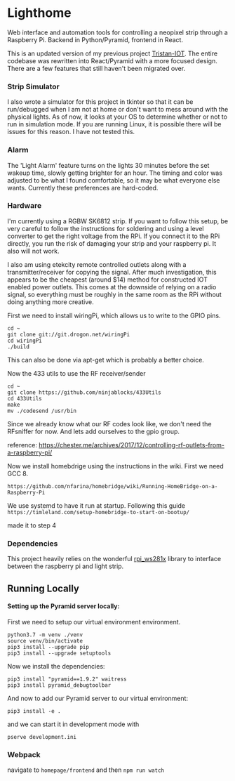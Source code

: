 # Lighthome
Web interface and automation tools for controlling a neopixel strip through a Raspberry Pi. Backend in Python/Pyramid, frontend in React.

This is an updated version of my previous project [Tristan-IOT](https://github.com/jgarff/rpi_ws281x).
The entire codebase was rewritten into React/Pyramid with a more focused design. There are a few features that still haven't been migrated over.





### Strip Simulator
I also wrote a simulator for this project in tkinter so that it can be run/debugged when I am not at home or don't want to mess around with the physical lights. As of now, it looks at your OS to determine whether or not to run in simulation mode. If you are running Linux, it is possible there will be issues for this reason. I have not tested this.

### Alarm

The 'Light Alarm' feature turns on the lights 30 minutes before the set wakeup time, slowly getting brighter for an hour. The timing and color was adjusted to be what I found comfortable, so it may be what everyone else wants. Currently these preferences are hard-coded.

### Hardware
I'm currently using a RGBW SK6812 strip. If you want to follow this setup, be very careful to follow the instructions for soldering and using a level converter to get the right voltage from the RPi. If you connect it to the RPi directly, you run the risk of damaging your strip and your raspberry pi. It also will not work. 

I also am using etekcity remote controlled outlets along with a transmitter/receiver for copying the signal. After much investigation, this appears to be the cheapest (around $14) method for constructed IOT enabled power outlets. This comes at the downside of relying on a radio signal, so everything must be roughly in the same room as the RPi without doing anything more creative.


First we need to install wiringPi, which allows us to write to the GPIO pins.
```
cd ~
git clone git://git.drogon.net/wiringPi
cd wiringPi
./build
```
This can also be done via apt-get which is probably a better choice.


Now the 433 utils to use the RF receiver/sender
```
cd ~
git clone https://github.com/ninjablocks/433Utils
cd 433Utils 
make
mv ./codesend /usr/bin
```
Since we already know what our RF codes look like, we don't need the RFsniffer for now. And lets add ourselves to the gpio group. 


reference:
https://chester.me/archives/2017/12/controlling-rf-outlets-from-a-raspberry-pi/



Now we install homebdrige using the instructions in the wiki. First we need GCC 8.

```https://github.com/nfarina/homebridge/wiki/Running-HomeBridge-on-a-Raspberry-Pi```

We use systemd to have it run at startup. Following this guide  
```https://timleland.com/setup-homebridge-to-start-on-bootup/```

made it to step 4


### Dependencies
This project heavily relies on the wonderful [rpi_ws281x](https://github.com/jgarff/rpi_ws281x) library to interface between the raspberry pi and light strip.




## Running Locally

#### Setting up the Pyramid server locally:

First we need to setup our virtual environment environment.
```
python3.7 -m venv ./venv
source venv/bin/activate
pip3 install --upgrade pip
pip3 install --upgrade setuptools
```

Now we install the dependencies:
```
pip3 install "pyramid==1.9.2" waitress
pip3 install pyramid_debugtoolbar
```

And now to add our Pyramid server to our virtual environment:
```
pip3 install -e .
```

and we can start it in development mode with 
```
pserve development.ini
```

### Webpack
navigate to ```homepage/frontend``` and then ```npm run watch```

